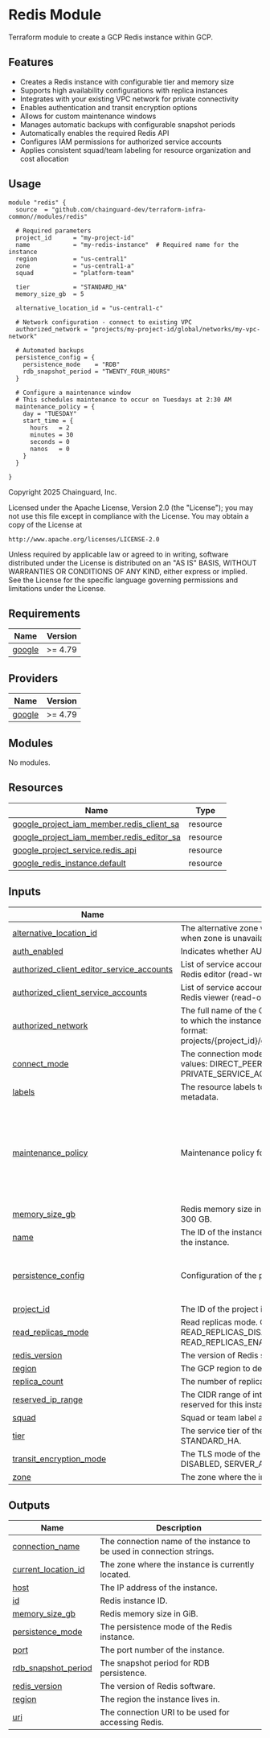 # Redis Module

Terraform module to create a GCP Redis instance within GCP.

## Features

- Creates a Redis instance with configurable tier and memory size
- Supports high availability configurations with replica instances
- Integrates with your existing VPC network for private connectivity
- Enables authentication and transit encryption options
- Allows for custom maintenance windows
- Manages automatic backups with configurable snapshot periods
- Automatically enables the required Redis API
- Configures IAM permissions for authorized service accounts
- Applies consistent squad/team labeling for resource organization and cost allocation

## Usage

```hcl
module "redis" {
  source  = "github.com/chainguard-dev/terraform-infra-common//modules/redis"

  # Required parameters
  project_id      = "my-project-id"
  name            = "my-redis-instance"  # Required name for the instance
  region          = "us-central1"
  zone            = "us-central1-a"
  squad           = "platform-team"

  tier            = "STANDARD_HA"
  memory_size_gb  = 5

  alternative_location_id = "us-central1-c"

  # Network configuration - connect to existing VPC
  authorized_network = "projects/my-project-id/global/networks/my-vpc-network"

  # Automated backups
  persistence_config = {
    persistence_mode    = "RDB"
    rdb_snapshot_period = "TWENTY_FOUR_HOURS"
  }

  # Configure a maintenance window
  # This schedules maintenance to occur on Tuesdays at 2:30 AM
  maintenance_policy = {
    day = "TUESDAY"
    start_time = {
      hours   = 2
      minutes = 30
      seconds = 0
      nanos   = 0
    }
  }

}
```



<!-- BEGIN_TF_DOCS -->
Copyright 2025 Chainguard, Inc.

Licensed under the Apache License, Version 2.0 (the "License");
you may not use this file except in compliance with the License.
You may obtain a copy of the License at

    http://www.apache.org/licenses/LICENSE-2.0

Unless required by applicable law or agreed to in writing, software
distributed under the License is distributed on an "AS IS" BASIS,
WITHOUT WARRANTIES OR CONDITIONS OF ANY KIND, either express or implied.
See the License for the specific language governing permissions and
limitations under the License.

## Requirements

| Name | Version |
|------|---------|
| <a name="requirement_google"></a> [google](#requirement\_google) | >= 4.79 |

## Providers

| Name | Version |
|------|---------|
| <a name="provider_google"></a> [google](#provider\_google) | >= 4.79 |

## Modules

No modules.

## Resources

| Name | Type |
|------|------|
| [google_project_iam_member.redis_client_sa](https://registry.terraform.io/providers/hashicorp/google/latest/docs/resources/project_iam_member) | resource |
| [google_project_iam_member.redis_editor_sa](https://registry.terraform.io/providers/hashicorp/google/latest/docs/resources/project_iam_member) | resource |
| [google_project_service.redis_api](https://registry.terraform.io/providers/hashicorp/google/latest/docs/resources/project_service) | resource |
| [google_redis_instance.default](https://registry.terraform.io/providers/hashicorp/google/latest/docs/resources/redis_instance) | resource |

## Inputs

| Name | Description | Type | Default | Required |
|------|-------------|------|---------|:--------:|
| <a name="input_alternative_location_id"></a> [alternative\_location\_id](#input\_alternative\_location\_id) | The alternative zone where the instance will failover when zone is unavailable. | `string` | `""` | no |
| <a name="input_auth_enabled"></a> [auth\_enabled](#input\_auth\_enabled) | Indicates whether AUTH is enabled for the instance. | `bool` | `true` | no |
| <a name="input_authorized_client_editor_service_accounts"></a> [authorized\_client\_editor\_service\_accounts](#input\_authorized\_client\_editor\_service\_accounts) | List of service account emails that should be granted Redis editor (read-write) access | `list(string)` | `[]` | no |
| <a name="input_authorized_client_service_accounts"></a> [authorized\_client\_service\_accounts](#input\_authorized\_client\_service\_accounts) | List of service account emails that should be granted Redis viewer (read-only) access | `list(string)` | `[]` | no |
| <a name="input_authorized_network"></a> [authorized\_network](#input\_authorized\_network) | The full name of the Google Compute Engine network to which the instance is connected. Must be in the format: projects/{project\_id}/global/networks/{network\_name} | `string` | `""` | no |
| <a name="input_connect_mode"></a> [connect\_mode](#input\_connect\_mode) | The connection mode of the Redis instance. Valid values: DIRECT\_PEERING, PRIVATE\_SERVICE\_ACCESS. | `string` | `"PRIVATE_SERVICE_ACCESS"` | no |
| <a name="input_labels"></a> [labels](#input\_labels) | The resource labels to represent user-provided metadata. | `map(string)` | `{}` | no |
| <a name="input_maintenance_policy"></a> [maintenance\_policy](#input\_maintenance\_policy) | Maintenance policy for an instance. | <pre>object({<br/>    day = string<br/>    start_time = object({<br/>      hours   = number<br/>      minutes = number<br/>      seconds = number<br/>      nanos   = number<br/>    })<br/>  })</pre> | `null` | no |
| <a name="input_memory_size_gb"></a> [memory\_size\_gb](#input\_memory\_size\_gb) | Redis memory size in GiB. Minimum 1 GB, maximum 300 GB. | `number` | `1` | no |
| <a name="input_name"></a> [name](#input\_name) | The ID of the instance or a fully qualified identifier for the instance. | `string` | n/a | yes |
| <a name="input_persistence_config"></a> [persistence\_config](#input\_persistence\_config) | Configuration of the persistence functionality. | <pre>object({<br/>    persistence_mode    = string<br/>    rdb_snapshot_period = string<br/>  })</pre> | <pre>{<br/>  "persistence_mode": "RDB",<br/>  "rdb_snapshot_period": "TWENTY_FOUR_HOURS"<br/>}</pre> | no |
| <a name="input_project_id"></a> [project\_id](#input\_project\_id) | The ID of the project in which the resource belongs. | `string` | n/a | yes |
| <a name="input_read_replicas_mode"></a> [read\_replicas\_mode](#input\_read\_replicas\_mode) | Read replicas mode. Can be: READ\_REPLICAS\_DISABLED or READ\_REPLICAS\_ENABLED. | `string` | `"READ_REPLICAS_DISABLED"` | no |
| <a name="input_redis_version"></a> [redis\_version](#input\_redis\_version) | The version of Redis software. | `string` | `"REDIS_7_2"` | no |
| <a name="input_region"></a> [region](#input\_region) | The GCP region to deploy resources to. | `string` | n/a | yes |
| <a name="input_replica_count"></a> [replica\_count](#input\_replica\_count) | The number of replica nodes. | `number` | `0` | no |
| <a name="input_reserved_ip_range"></a> [reserved\_ip\_range](#input\_reserved\_ip\_range) | The CIDR range of internal addresses that are reserved for this instance. | `string` | `null` | no |
| <a name="input_squad"></a> [squad](#input\_squad) | Squad or team label applied to the instance (required). | `string` | n/a | yes |
| <a name="input_tier"></a> [tier](#input\_tier) | The service tier of the instance. Valid values: BASIC, STANDARD\_HA. | `string` | `"STANDARD_HA"` | no |
| <a name="input_transit_encryption_mode"></a> [transit\_encryption\_mode](#input\_transit\_encryption\_mode) | The TLS mode of the Redis instance. Valid values: DISABLED, SERVER\_AUTHENTICATION. | `string` | `"SERVER_AUTHENTICATION"` | no |
| <a name="input_zone"></a> [zone](#input\_zone) | The zone where the instance will be deployed. | `string` | n/a | yes |

## Outputs

| Name | Description |
|------|-------------|
| <a name="output_connection_name"></a> [connection\_name](#output\_connection\_name) | The connection name of the instance to be used in connection strings. |
| <a name="output_current_location_id"></a> [current\_location\_id](#output\_current\_location\_id) | The zone where the instance is currently located. |
| <a name="output_host"></a> [host](#output\_host) | The IP address of the instance. |
| <a name="output_id"></a> [id](#output\_id) | Redis instance ID. |
| <a name="output_memory_size_gb"></a> [memory\_size\_gb](#output\_memory\_size\_gb) | Redis memory size in GiB. |
| <a name="output_persistence_mode"></a> [persistence\_mode](#output\_persistence\_mode) | The persistence mode of the Redis instance. |
| <a name="output_port"></a> [port](#output\_port) | The port number of the instance. |
| <a name="output_rdb_snapshot_period"></a> [rdb\_snapshot\_period](#output\_rdb\_snapshot\_period) | The snapshot period for RDB persistence. |
| <a name="output_redis_version"></a> [redis\_version](#output\_redis\_version) | The version of Redis software. |
| <a name="output_region"></a> [region](#output\_region) | The region the instance lives in. |
| <a name="output_uri"></a> [uri](#output\_uri) | The connection URI to be used for accessing Redis. |
<!-- END_TF_DOCS -->
